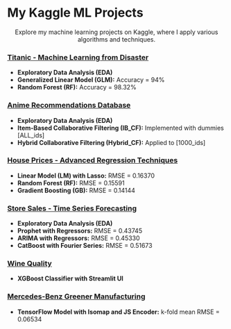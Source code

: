 # **My Kaggle ML Projects** 
<p style="text-align: center;">Explore my machine learning projects on Kaggle, where I apply various algorithms and techniques.</p>

### [Titanic - Machine Learning from Disaster](https://www.kaggle.com/competitions/titanic)
- **Exploratory Data Analysis (EDA)**
- **Generalized Linear Model (GLM):** Accuracy = 94%
- **Random Forest (RF):** Accuracy = 98.32%

### [Anime Recommendations Database](https://www.kaggle.com/datasets/CooperUnion/anime-recommendations-database)
- **Exploratory Data Analysis (EDA)**
- **Item-Based Collaborative Filtering (IB_CF):** Implemented with dummies [ALL_ids]
- **Hybrid Collaborative Filtering (Hybrid_CF):** Applied to [1000_ids]

### [House Prices - Advanced Regression Techniques](https://www.kaggle.com/competitions/house-prices-advanced-regression-techniques)
- **Linear Model (LM) with Lasso:** RMSE = 0.16370
- **Random Forest (RF):** RMSE = 0.15591
- **Gradient Boosting (GB):** RMSE = 0.14144

### [Store Sales - Time Series Forecasting](https://www.kaggle.com/competitions/store-sales-time-series-forecasting)
- **Exploratory Data Analysis (EDA)**
- **Prophet with Regressors:** RMSE = 0.43745
- **ARIMA with Regressors:** RMSE = 0.45330
- **CatBoost with Fourier Series:** RMSE = 0.51673

### [Wine Quality](https://www.kaggle.com/datasets/yasserh/wine-quality-dataset)
- **XGBoost Classifier with Streamlit UI**

### [Mercedes-Benz Greener Manufacturing](https://www.kaggle.com/competitions/mercedes-benz-greener-manufacturing)
- **TensorFlow Model with Isomap and JS Encoder:** k-fold mean RMSE = 0.06534

